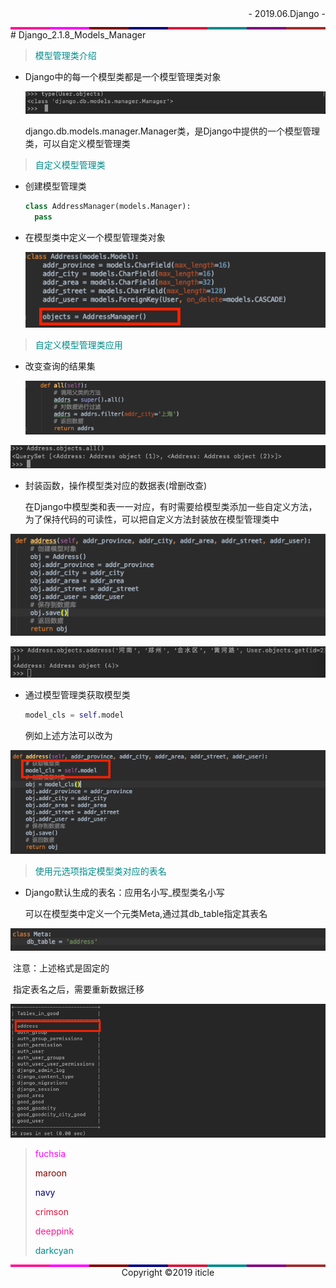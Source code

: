 <div style="width:100%;height:30px;"><div style='float:right;'>- 2019.06.Django -</div></div>
<div style="float:left;width:12.5%;height:4px;background:deeppink;"></div>
<div style="float:left;width:12.5%;height:4px;background:fuchsia;"></div>
<div style="float:left;width:12.5%;height:4px;background:maroon;"></div>
<div style="float:left;width:12.5%;height:4px;background:navy;"></div>
<div style="float:left;width:12.5%;height:4px;background:crimson;"></div>
<div style="float:left;width:12.5%;height:4px;background:darkcyan;"></div>
<div style="float:left;width:12.5%;height:4px;background:purple;"></div>
<div style="float:left;width:12.5%;height:4px;background:brown;"></div>
# Django_2.1.8_Models_Manager

> <span style='color:darkcyan'>模型管理类介绍</span>

* Django中的每一个模型类都是一个模型管理类对象

  ![01](./01.png)

  django.db.models.manager.Manager类，是Django中提供的一个模型管理类，可以自定义模型管理类

> <span style='color:darkcyan'>自定义模型管理类</span>

* 创建模型管理类

  ```python
  class AddressManager(models.Manager):
    pass
  ```

* 在模型类中定义一个模型管理类对象

  ![03](./03.png)

> <span style='color:darkcyan'>自定义模型管理类应用</span>

* 改变查询的结果集

  ![02](./02.png)

![04](./04.png)

* 封装函数，操作模型类对应的数据表(增删改查)

  在Django中模型类和表一一对应，有时需要给模型类添加一些自定义方法，为了保持代码的可读性，可以把自定义方法封装放在模型管理类中

![](./05.png)

![06](./06.png)

* 通过模型管理类获取模型类

  ```python
  model_cls = self.model
  ```

  例如上述方法可以改为

![07](./07.png)

> <span style='color:darkcyan'>使用元选项指定模型类对应的表名</span>

* Django默认生成的表名：应用名小写_模型类名小写

  可以在模型类中定义一个元类Meta,通过其db_table指定其表名

![](./08.png)

​		注意：上述格式是固定的

​		指定表名之后，需要重新数据迁移

![09](./09.png)







> <span style='color:fuchsia'>fuchsia</span>
>
> <span style='color:maroon'>maroon</span>
>
> <span style='color:navy'>navy</span>
>
> <span style='color:crimson'>crimson</span>
>
> <span style='color:deeppink'>deeppink</span>
>
> <span style='color:darkcyan'>darkcyan</span>

<div style="float:left;width:12.5%;height:4px;background:deeppink;"></div>
<div style="float:left;width:12.5%;height:4px;background:fuchsia;"></div>
<div style="float:left;width:12.5%;height:4px;background:maroon;"></div>
<div style="float:left;width:12.5%;height:4px;background:navy;"></div>
<div style="float:left;width:12.5%;height:4px;background:crimson;"></div>
<div style="float:left;width:12.5%;height:4px;background:darkcyan;"></div>
<div style="float:left;width:12.5%;height:4px;background:purple;"></div>
<div style="float:left;width:12.5%;height:4px;background:brown;"></div>
<div style='width:100%;height:30px;text-align:center;'>Copyright ©2019 iticle</div>